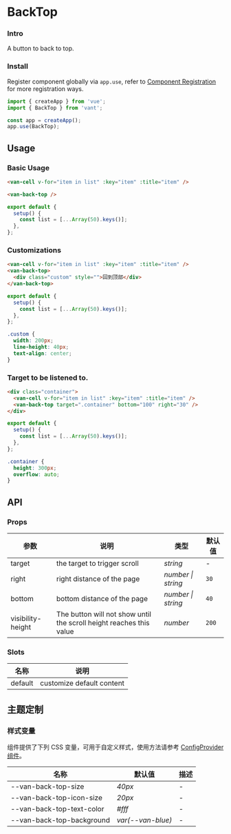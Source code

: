 # BackTop

### Intro

A button to back to top.

### Install

Register component globally via `app.use`, refer to [Component Registration](#/en-US/advanced-usage#zu-jian-zhu-ce) for more registration ways.

```js
import { createApp } from 'vue';
import { BackTop } from 'vant';

const app = createApp();
app.use(BackTop);
```

## Usage

### Basic Usage

```html
<van-cell v-for="item in list" :key="item" :title="item" />

<van-back-top />
```

```js
export default {
  setup() {
    const list = [...Array(50).keys()];
  },
};
```

### Customizations

```html
<van-cell v-for="item in list" :key="item" :title="item" />
<van-back-top>
  <div class="custom" style="">回到顶部</div>
</van-back-top>
```

```js
export default {
  setup() {
    const list = [...Array(50).keys()];
  },
};
```

```css
.custom {
  width: 200px;
  line-height: 40px;
  text-align: center;
}
```

### Target to be listened to.

```html
<div class="container">
  <van-cell v-for="item in list" :key="item" :title="item" />
  <van-back-top target=".container" bottom="100" right="30" />
</div>
```

```js
export default {
  setup() {
    const list = [...Array(50).keys()];
  },
};
```

```css
.container {
  height: 300px;
  overflow: auto;
}
```

## API

### Props

| 参数 | 说明 | 类型 | 默认值 |
| --- | --- | --- | --- |
| target | the target to trigger scroll | _string_ | - |
| right | right distance of the page | _number \| string_ | `30` |
| bottom | bottom distance of the page | _number \| string_ | `40` |
| visibility-height | The button will not show until the scroll height reaches this value | _number_ | `200` |

### Slots

| 名称    | 说明                      |
| ------- | ------------------------- |
| default | customize default content |

## 主题定制

### 样式变量

组件提供了下列 CSS 变量，可用于自定义样式，使用方法请参考 [ConfigProvider 组件](#/zh-CN/config-provider)。

| 名称                      | 默认值            | 描述 |
| ------------------------- | ----------------- | ---- |
| --van-back-top-size       | _40px_            | -    |
| --van-back-top-icon-size  | _20px_            | -    |
| --van-back-top-text-color | _#fff_            | -    |
| --van-back-top-background | _var(--van-blue)_ | -    |
